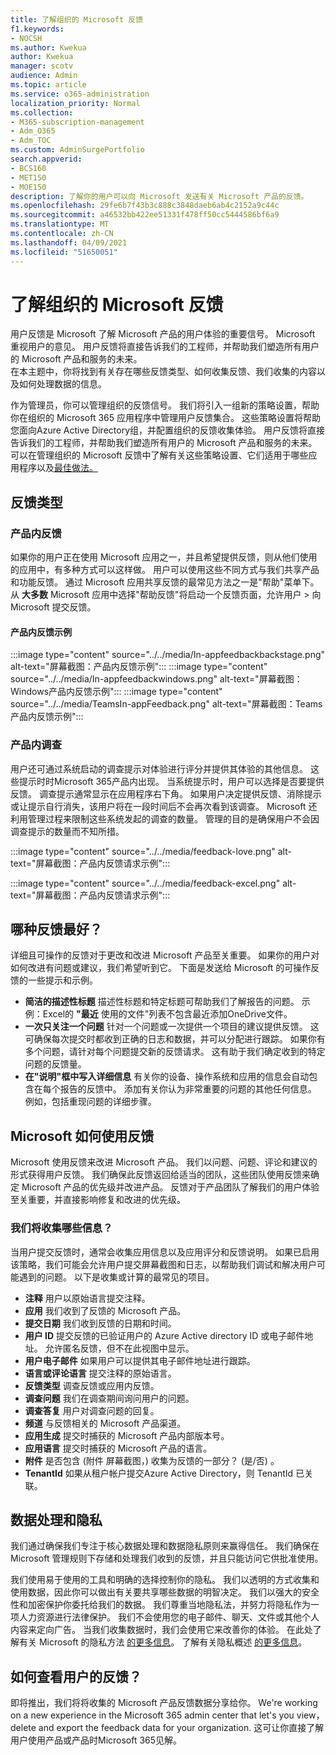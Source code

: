```yaml
---
title: 了解组织的 Microsoft 反馈
f1.keywords:
- NOCSH
ms.author: Kwekua
author: Kwekua
manager: scotv
audience: Admin
ms.topic: article
ms.service: o365-administration
localization_priority: Normal
ms.collection:
- M365-subscription-management
- Adm_O365
- Adm_TOC
ms.custom: AdminSurgePortfolio
search.appverid:
- BCS160
- MET150
- MOE150
description: 了解你的用户可以向 Microsoft 发送有关 Microsoft 产品的反馈。
ms.openlocfilehash: 29fe6b7f43b3c888c3848daeb6ab4c2152a9c44c
ms.sourcegitcommit: a46532bb422ee51331f478ff50cc5444586bf6a9
ms.translationtype: MT
ms.contentlocale: zh-CN
ms.lasthandoff: 04/09/2021
ms.locfileid: "51650051"
---
```

# <a name="learn-about-microsoft-feedback-for-your-organization"></a>了解组织的 Microsoft 反馈

用户反馈是 Microsoft 了解 Microsoft 产品的用户体验的重要信号。 Microsoft 重视用户的意见。 用户反馈将直接告诉我们的工程师，并帮助我们塑造所有用户的 Microsoft 产品和服务的未来。  
在本主题中，你将找到有关存在哪些反馈类型、如何收集反馈、我们收集的内容以及如何处理数据的信息。

作为管理员，你可以管理组织的反馈信号。 我们将引入一组新的策略设置，帮助你在组织的 Microsoft 365 应用程序中管理用户反馈集合。 这些策略设置将帮助您面向Azure Active Directory组，并配置组织的反馈收集体验。 用户反馈将直接告诉我们的工程师，并帮助我们塑造所有用户的 Microsoft 产品和服务的未来。 可以在管理组织的 Microsoft 反馈中了解有关这些策略设置、它们适用于哪些应用程序以及[最佳做法。](../manage/manage-feedback-ms-org.md)

## <a name="feedback-types"></a>反馈类型

### <a name="in-product-feedback"></a>产品内反馈

如果你的用户正在使用 Microsoft 应用之一，并且希望提供反馈，则从他们使用的应用中，有多种方式可以这样做。 用户可以使用这些不同方式与我们共享产品和功能反馈。 通过 Microsoft 应用共享反馈的最常见方法之一是"帮助"菜单下。 从 **大多数** Microsoft 应用中选择"帮助反馈"将启动一个反馈页面，允许用户  >  向 Microsoft 提交反馈。

#### <a name="in-product-feedback-examples"></a>产品内反馈示例

:::image type="content" source="../../media/In-appfeedbackbackstage.png" alt-text="屏幕截图：产品内反馈示例":::
:::image type="content" source="../../media/In-appfeedbackwindows.png" alt-text="屏幕截图：Windows产品内反馈示例":::
:::image type="content" source="../../media/TeamsIn-appFeedback.png" alt-text="屏幕截图：Teams产品内反馈示例":::

### <a name="in-product-surveys"></a>产品内调查

用户还可通过系统启动的调查提示对体验进行评分并提供其体验的其他信息。 这些提示时时Microsoft 365产品内出现。 当系统提示时，用户可以选择是否要提供反馈。 调查提示通常显示在应用程序右下角。 如果用户决定提供反馈、消除提示或让提示自行消失，该用户将在一段时间后不会再次看到该调查。 Microsoft 还利用管理过程来限制这些系统发起的调查的数量。  管理的目的是确保用户不会因调查提示的数量而不知所措。

:::image type="content" source="../../media/feedback-love.png" alt-text="屏幕截图：产品内反馈请求示例":::

:::image type="content" source="../../media/feedback-excel.png" alt-text="屏幕截图：产品内反馈请求示例":::

## <a name="what-kind-of-feedback-is-best"></a>哪种反馈最好？

详细且可操作的反馈对于更改和改进 Microsoft 产品至关重要。 如果你的用户对如何改进有问题或建议，我们希望听到它。 下面是发送给 Microsoft 的可操作反馈的一些提示和示例。

- **简洁的描述性标题**   描述性标题和特定标题可帮助我们了解报告的问题。 示例：Excel的 **"最近** 使用的文件"列表不包含最近添加OneDrive文件。
- **一次只关注一个问题**   针对一个问题或一次提供一个项目的建议提供反馈。 这可确保每次提交时都收到正确的日志和数据，并可以分配进行跟踪。 如果你有多个问题，请针对每个问题提交新的反馈请求。 这有助于我们确定收到的特定问题的反馈量。
- **在"说明"框中写入详细信息**   有关你的设备、操作系统和应用的信息会自动包含在每个报告的反馈中。 添加有关你认为非常重要的问题的其他任何信息。 例如，包括重现问题的详细步骤。

## <a name="how-microsoft-uses-feedback"></a>Microsoft 如何使用反馈

Microsoft 使用反馈来改进 Microsoft 产品。 我们以问题、问题、评论和建议的形式获得用户反馈。 我们确保此反馈返回给适当的团队，这些团队使用反馈来确定 Microsoft 产品的优先级并改进产品。 反馈对于产品团队了解我们的用户体验至关重要，并直接影响修复和改进的优先级。

### <a name="what-do-we-collect"></a>我们将收集哪些信息？

当用户提交反馈时，通常会收集应用信息以及应用评分和反馈说明。  如果已启用该策略，我们可能会允许用户提交屏幕截图和日志，以帮助我们调试和解决用户可能遇到的问题。 以下是收集或计算的最常见的项目。

- **注释**   用户以原始语言提交注释。
- **应用**   我们收到了反馈的 Microsoft 产品。
- **提交日期**   我们收到反馈的日期和时间。
- **用户 ID**   提交反馈的已验证用户的 Azure Active directory ID 或电子邮件地址。 允许匿名反馈，但不在此视图中显示。
- **用户电子邮件**   如果用户可以提供其电子邮件地址进行跟踪。
- **语言或评论语言**   提交注释的原始语言。
- **反馈类型**   调查反馈或应用内反馈。
- **调查问题**   我们在调查期间询问用户的问题。
- **调查答复**   用户对调查问题的回复。
- **频道**   与反馈相关的 Microsoft 产品渠道。
- **应用生成**   提交时捕获的 Microsoft 产品内部版本号。
- **应用语言**   提交时捕获的 Microsoft 产品的语言。
- **附件**   是否包含 (附件 屏幕截图，) 收集为反馈的一部分？  (是/否) 。
- **TenantId**  如果从租户帐户提交Azure Active Directory，则 TenantId 已关联。

## <a name="data-handling-and-privacy"></a>数据处理和隐私

我们通过确保我们专注于核心数据处理和数据隐私原则来赢得信任。
我们确保在 Microsoft 管理规则下存储和处理我们收到的反馈，并且只能访问它供批准使用。

我们使用易于使用的工具和明确的选择控制你的隐私。 我们以透明的方式收集和使用数据，因此你可以做出有关要共享哪些数据的明智决定。 我们以强大的安全性和加密保护你委托给我们的数据。 我们尊重当地隐私法，并努力将隐私作为一项人力资源进行法律保护。 我们不会使用您的电子邮件、聊天、文件或其他个人内容来定向广告。 当我们收集数据时，我们会使用它来改善你的体验。 在此处了解有关 Microsoft 的隐私方法 [的更多信息](https://privacy.microsoft.com/)。 了解有关隐私概述 [的更多信息](/compliance/assurance/assurance-privacy)。

## <a name="how-can-i-see-my-users-feedback"></a>如何查看用户的反馈？

即将推出，我们将将收集的 Microsoft 产品反馈数据分享给你。 We're working on a new experience in the Microsoft 365 admin center that let's you view， delete and export the feedback data for your organization. 这可让你直接了解用户使用产品或产品时Microsoft 365见解。
